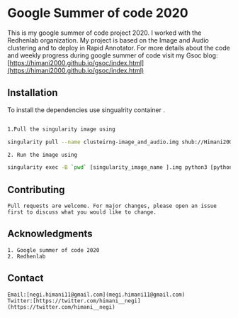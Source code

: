 
# Google Summer of code 2020

This is my google summer of code project 2020. I worked with the Redhenlab organization. My project is based on the Image and Audio clustering and to deploy in Rapid Annotator. 
For more details about the code and weekly progress during google summer of code visit my Gsoc blog: 
[https://himani2000.github.io/gsoc/index.html](https://himani2000.github.io/gsoc/index.html)

## Installation

To install the dependencies use singualrity container .

```bash

1.Pull the singularity image using 

singularity pull --name clusteirng-image_and_audio.img shub://Himani2000/GSOC_2020:clustering

2. Run the image using 

singularity exec -B `pwd` [singularity_image_name ].img python3 [python file]
```



## Contributing
```
Pull requests are welcome. For major changes, please open an issue first to discuss what you would like to change.

```

## Acknowledgments
```
1. Google summer of code 2020
2. Redhenlab 
```

## Contact 
```
Email:[negi.himani11@gmail.com](megi.himani11@gmail.com)
Twitter:[https://twitter.com/himani__negi](https://twitter.com/himani__negi)

```
